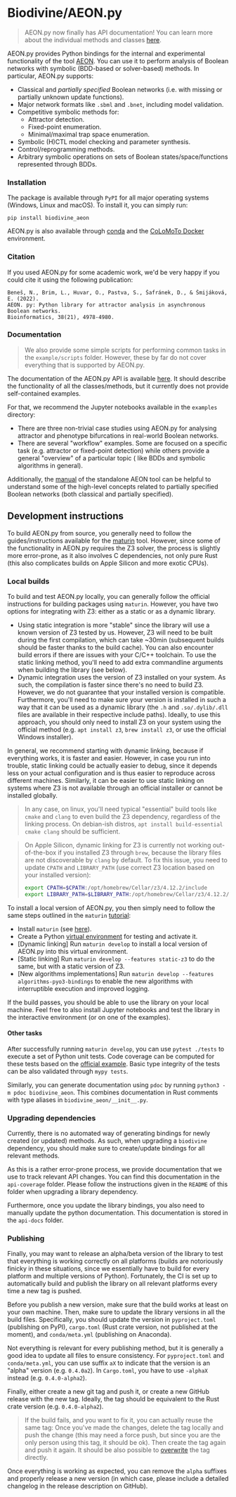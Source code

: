 # Biodivine/AEON.py

 > AEON.py now finally has API documentation! You can learn more about the individual methods and classes 
 > [here](https://biodivine.fi.muni.cz/docs/aeon-py/latest/). 

AEON.py provides Python bindings for the internal and experimental functionality of the tool
[AEON](https://biodivine.fi.muni.cz/aeon/). You can use it to perform analysis of 
Boolean networks with symbolic (BDD-based or solver-based) methods. In particular, AEON.py supports:

 - Classical and *partially specified* Boolean networks (i.e. with missing or partially unknown update functions).
 - Major network formats like `.sbml` and `.bnet`, including model validation.
 - Competitive symbolic methods for:
    - Attractor detection.
    - Fixed-point enumeration.
    - Minimal/maximal trap space enumeration.
 - Symbolic (H)CTL model checking and parameter synthesis.
 - Control/reprogramming methods.
 - Arbitrary symbolic operations on sets of Boolean states/space/functions represented through BDDs.

### Installation

The package is available through `PyPI` for all major operating systems (Windows, Linux and macOS). 
To install it, you can simply run:

```
pip install biodivine_aeon
```

AEON.py is also available through [conda](https://anaconda.org/daemontus/biodivine_aeon) 
and the [CoLoMoTo Docker](https://github.com/colomoto/colomoto-docker) environment.

### Citation

If you used AEON.py for some academic work, we'd be very happy if you could cite it using 
the following publication:

```
Beneš, N., Brim, L., Huvar, O., Pastva, S., Šafránek, D., & Šmijáková, E. (2022). 
AEON. py: Python library for attractor analysis in asynchronous Boolean networks. 
Bioinformatics, 38(21), 4978-4980.
```

### Documentation

 > We also provide some simple scripts for performing common tasks in the `example/scripts` folder. However, these
 > by far do not cover everything that is supported by AEON.py. 

The documentation of the AEON.py API is available [here](https://biodivine.fi.muni.cz/docs/aeon-py/latest/).
It should describe the functionality of all the classes/methods, but it currently does not 
provide self-contained examples.

For that, we recommend the Jupyter notebooks available in the `examples` directory:
 - There are three non-trivial case studies using AEON.py for analysing attractor and phenotype
 bifurcations in real-world Boolean networks.
 - There are several "workflow" examples. Some are focused on a specific task (e.g. attractor
 or fixed-point detection) while others provide a general "overview" of a particular topic (
 like BDDs and symbolic algorithms in general).

Additionally, the 
[manual](https://biodivine.fi.muni.cz/aeon/manual/v0.4.0/index.html) of the standalone AEON tool
can be helpful to understand some of the high-level concepts related
to partially specified Boolean networks (both classical and partially specified).

## Development instructions

To build AEON.py from source, you generally need to follow the guides/instructions available for the
[maturin](https://github.com/PyO3/maturin) tool. However, since some of the functionality in AEON.py
requires the Z3 solver, the process is slightly more error-prone, as it also involves C dependencies,
not only pure Rust (this also complicates builds on Apple Silicon and more exotic CPUs).

### Local builds

To build and test AEON.py locally, you can generally follow the official instructions for building
packages using `maturin`. However, you have two options for integrating with Z3: either as a static
or as a dynamic library. 

 - Using static integration is more "stable" since the library will use a known 
   version of Z3 tested by us. However, Z3 will need to be built during the first
   compilation, which can take ~30min (subsequent builds should be faster thanks
   to the build cache). You can also encounter build errors if there are issues with
   your C/C++ toolchain. To use the static linking method, you'll need to add
   extra commandline arguments when building the library (see below).
 - Dynamic integration uses the version of Z3 installed on your system. As such,
   the compilation is faster since there's no need to build Z3. However, we do not
   guarantee that your installed version is compatible. Furthermore, you'll need to
   make sure your version is installed in such a way that it can be used as a dynamic
   library (the `.h` and `.so/.dylib/.dll` files are available in their respective
   include paths). Ideally, to use this approach, you should only need to install Z3 on
   your system using the official method (e.g. `apt install z3`, `brew install z3`, or
   use the official Windows installer).

In general, we recommend starting with dynamic linking, because if everything works, it is faster
and easier. However, in case you run into trouble, static linking could be actually easier
to debug, since it depends less on your actual configuration and is thus easier to reproduce across 
different machines. Similarly, it can be easier to use static linking on systems where Z3 is not 
available through an official installer or cannot be installed globally.

 > In any case, on linux, you'll need typical "essential" build tools like `cmake` and `clang`
 > to even build the Z3 dependency, regardless of the linking process. On debian-ish distros,
 > `apt install build-essential cmake clang` should be sufficient.

 > On Apple Silicon, dynamic linking for Z3 is currently not working out-of-the-box if
 > you installed Z3 through `brew`, because the library files are not discoverable by `clang`
 > by default. To fix this issue, you need to update `CPATH` and `LIBRARY_PATH` (use correct
 > Z3 location based on your installed version):
 > ```bash
 > export CPATH=$CPATH:/opt/homebrew/Cellar/z3/4.12.2/include          
 > export LIBRARY_PATH=$LIBRARY_PATH:/opt/homebrew/Cellar/z3/4.12.2/lib
 > ```

To install a local version of AEON.py, you then simply need to follow the same steps outlined 
in the `maturin` [tutorial](https://www.maturin.rs/tutorial):

 - Install `maturin` (see [here](https://www.maturin.rs/installation)).
 - Create a Python [virtual environment](https://docs.python.org/3/library/venv.html) for testing and activate it.
 - \[Dynamic linking\] Run `maturin develop` to install a local version of AEON.py into this virtual environment.
 - \[Static linking\] Run `maturin develop --features static-z3` to do the same, but with a static version of Z3.
 - \[New algorithms implementations\] Run `maturin develop --features algorithms-pyo3-bindings` to enable the new
    algorithms with interruptible execution and improved logging.

If the build passes, you should be able to use the library on your local machine. Feel free to also install Jupyter
notebooks and test the library in the interactive environment (or on one of the examples).

#### Other tasks

After successfully running `maturin develop`, you can use `pytest ./tests` to execute a set of Python unit tests.
Code coverage can be computed for these tests based on the [official example](https://github.com/cjermain/rust-python-coverage).
Basic type integrity of the tests can be also validated through `mypy tests`.

Similarly, you can generate documentation using `pdoc` by running `python3 -m pdoc biodivine_aeon`. This combines 
documentation in Rust comments with type aliases in `biodivine_aeon/__init__.py`.

### Upgrading dependencies

Currently, there is no automated way of generating bindings for newly created (or updated) methods. As such, when
upgrading a `biodivine` dependency, you should make sure to create/update bindings for all relevant methods.

As this is a rather error-prone process, we provide documentation that we use to track relevant API changes.
You can find this documentation in the `api-coverage` folder. Please follow the instructions given in the 
`README` of this folder when upgrading a library dependency.

Furthermore, once you update the library bindings, you also need to manually update the python documentation.
This documentation is stored in the `api-docs` folder.

### Publishing

Finally, you may want to release an alpha/beta version of the library to test that everything is working correctly
on all platforms (builds are notoriously finicky in these situations, since we essentially have to build for
every platform and multiple versions of Python). Fortunately, the CI is set up to automatically build 
and publish the library on all relevant platforms every time a new tag is pushed. 

Before you publish a new version, make sure that the build works at least on your own machine. Then, make 
sure to update the library versions in all the build files. Specifically, you should update the version in 
`pyproject.toml` (publishing on PyPI), `cargo.toml` (Rust crate version, not published at the moment), and 
`conda/meta.yml` (publishing on Anaconda). 

Not everything is relevant for every publishing method, but it is generally a good idea to update all files to ensure
consistency. For `pyproject.toml` and `conda/meta.yml`, you can use suffix `aX` to indicate that the version is
an "alpha" version (e.g. `0.4.0a2`). In `Cargo.toml`, you have to use `-alphaX` instead (e.g. `0.4.0-alpha2`).

Finally, either create a new git tag and push it, or create a new GitHub release with the new tag. Ideally, the tag 
should be equivalent to the Rust crate version (e.g. `0.4.0-alpha2`). 

 > If the build fails, and you want to fix it, you can actually reuse the same tag: Once you've made the changes, 
 > delete the tag locally and push the change (this may need a force push, but since you are the only person using 
 > this tag, it should be ok). Then create the tag again and push it again. It should be also possible to 
 > [overwrite](https://stackoverflow.com/questions/25815631/git-force-push-tag-when-the-tag-already-exists-on-remote) 
 > the tag directly.

Once everything is working as expected, you can remove the `alpha` suffixes and properly release a new version (in 
which case, please include a detailed changelog in the release description on GitHub).
